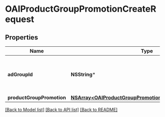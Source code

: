 # OAIProductGroupPromotionCreateRequest

## Properties
Name | Type | Description | Notes
------------ | ------------- | ------------- | -------------
**adGroupId** | **NSString*** | ID of the Ad Group the Product Group Promotion belongs to. | 
**productGroupPromotion** | [**NSArray&lt;OAIProductGroupPromotionCreateRequestElement&gt;***](OAIProductGroupPromotionCreateRequestElement.md) |  | 

[[Back to Model list]](../README.md#documentation-for-models) [[Back to API list]](../README.md#documentation-for-api-endpoints) [[Back to README]](../README.md)


